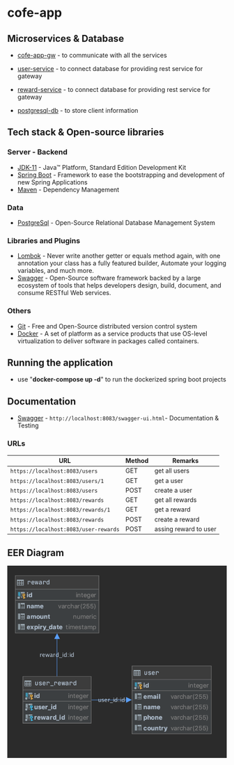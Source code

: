 # cofe-app

## Microservices & Database

* 	[cofe-app-gw](https://github.com/cengizbursali/cofe-app/tree/master/cofe-app-gw/) - to communicate with all the services
* 	[user-service](https://github.com/cengizbursali/cofe-app/tree/master/user-service/) - to connect database for providing rest service for gateway
* 	[reward-service](https://github.com/cengizbursali/cofe-app/tree/master/reward-service/) - to connect database for providing rest service for gateway

* 	[postgresql-db](https://github.com/cengizbursali/cofe-app/tree/master/postgresql-db/) - to store client information


## Tech stack & Open-source libraries

### Server - Backend

* 	[JDK-11](https://www.oracle.com/java/technologies/javase-jdk11-downloads.html) - Java™ Platform, Standard Edition Development Kit
* 	[Spring Boot](https://spring.io/projects/spring-boot) - Framework to ease the bootstrapping and development of new Spring Applications
* 	[Maven](https://maven.apache.org/) - Dependency Management

### Data

* 	[PostgreSql](https://www.postgresql.org/) - Open-Source Relational Database Management System

###  Libraries and Plugins

* 	[Lombok](https://projectlombok.org/) - Never write another getter or equals method again, with one annotation your class has a fully featured builder, Automate your logging variables, and much more.
* 	[Swagger](https://swagger.io/) - Open-Source software framework backed by a large ecosystem of tools that helps developers design, build, document, and consume RESTful Web services.

### Others 

* 	[Git](https://git-scm.com/) - Free and Open-Source distributed version control system
*   [Docker](https://www.docker.com/) - A set of platform as a service products that use OS-level virtualization to deliver software in packages called containers.



## Running the application

*	use "**docker-compose up -d**" to run the dockerized spring boot projects

## Documentation

* 	[Swagger](http://localhost:8083/swagger-ui.html) - `http://localhost:8083/swagger-ui.html`- Documentation & Testing

### URLs

|                   URL                   | Method |          Remarks       |
|-----------------------------------------|--------|------------------------|
|`https://localhost:8083/users`           | GET    | get all users          |
|`https://localhost:8083/users/1`         | GET    | get a user             |
|`https://localhost:8083/users`           | POST   | create a user          |
|`https://localhost:8083/rewards`         | GET    | get all rewards        |
|`https://localhost:8083/rewards/1`       | GET    | get a reward           |
|`https://localhost:8083/rewards`         | POST   | create a reward        |
|`https://localhost:8083/user-rewards`    | POST   | assing reward to user  |


## EER Diagram

<img src="images\eer_diagram.png"/>
